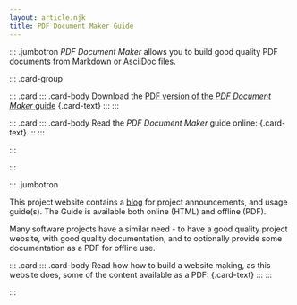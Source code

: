 ```yaml
---
layout: article.njk
title: PDF Document Maker Guide
---
```


::: .jumbotron
_PDF Document Maker_ allows you to build good quality PDF documents from Markdown or AsciiDoc files.

::: .card-group

::: .card
::: .card-body
Download the [PDF version of the _PDF Document Maker_ guide](guide.pdf) {.card-text}
:::
:::


::: .card
::: .card-body
Read the _PDF Document Maker_ guide online: [](guide.html) {.card-text}
:::
:::

:::

:::

::: .jumbotron

This project website contains a [blog](../blog/index.html) for project announcements, and usage guide(s).  The Guide is available both online (HTML) and offline (PDF).

Many software projects have a similar need - to have a good quality project website, with good quality documentation, and to optionally provide some documentation as a PDF for offline use.

::: .card
::: .card-body
Read how how to build a website making, as this website does, some of the content available as a PDF: [](guide-web.html)  {.card-text}
:::
:::

:::